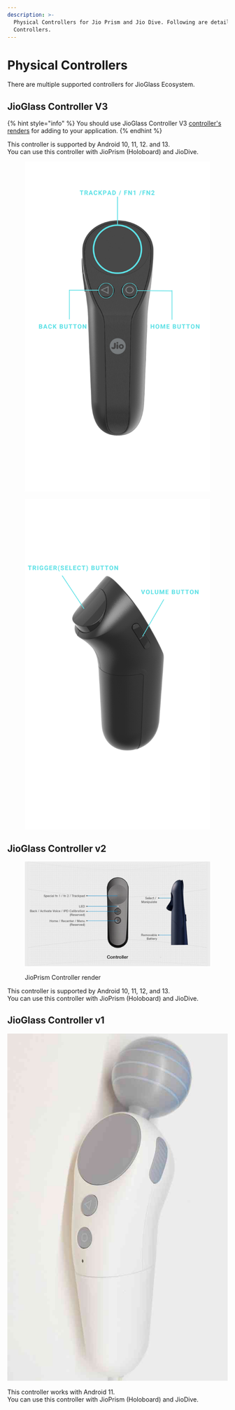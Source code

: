 ```yaml
---
description: >-
  Physical Controllers for Jio Prism and Jio Dive. Following are details of the
  Controllers.
---
```


# Physical Controllers

There are multiple supported controllers for JioGlass Ecosystem.&#x20;

## JioGlass Controller V3

{% hint style="info" %}
You should use JioGlass Controller V3 [controller's renders](https://tesseractpvt-my.sharepoint.com/:f:/g/personal/virendra_tesseract_in/EkPTcaNZcqVKhS9poTmNynIBrfQXXUFXMdH-61GrxEbR-w?e=Cp0Ixa) for adding to your application.
{% endhint %}

This controller is supported by Android 10, 11, 12. and 13.\
You can use this controller with JioPrism (Holoboard) and JioDive.

<div><figure><img src="../.gitbook/assets/NoloController2.png" alt=""><figcaption></figcaption></figure> <figure><img src="../.gitbook/assets/NoloController1.png" alt=""><figcaption></figcaption></figure></div>

## JioGlass Controller v2&#x20;

<figure><img src="../.gitbook/assets/image (88).png" alt=""><figcaption><p>JioPrism Controller render</p></figcaption></figure>

This controller is supported by Android 10, 11, 12, and 13. \
You can use this controller with JioPrism (Holoboard) and JioDive.

## JioGlass Controller  v1

<img src="../.gitbook/assets/image (89).png" alt="K07 Controller" data-size="original">

This controller works with Android 11. \
You can use this controller with JioPrism (Holoboard) and JioDive.
